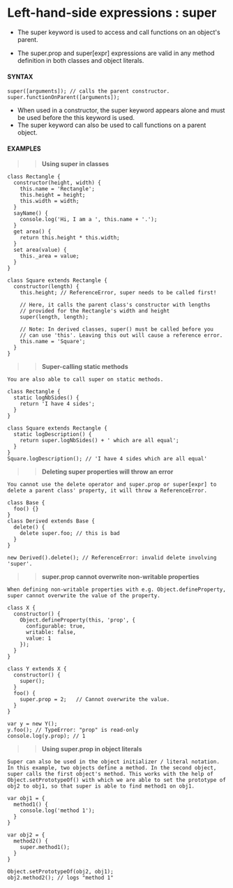 # Left-hand-side expressions : super

- The super keyword is used to access and call functions on an object's parent.

- The super.prop and super[expr] expressions are valid in any method definition in both classes and object literals.

#### **SYNTAX**

```
super([arguments]); // calls the parent constructor.
super.functionOnParent([arguments]);
```

- When used in a constructor, the super keyword appears alone and must be used before the this keyword is used.
- The super keyword can also be used to call functions on a parent object.

#### **EXAMPLES**

> > **Using super in classes**

```
class Rectangle {
  constructor(height, width) {
    this.name = 'Rectangle';
    this.height = height;
    this.width = width;
  }
  sayName() {
    console.log('Hi, I am a ', this.name + '.');
  }
  get area() {
    return this.height * this.width;
  }
  set area(value) {
    this._area = value;
  }
}

class Square extends Rectangle {
  constructor(length) {
    this.height; // ReferenceError, super needs to be called first!

    // Here, it calls the parent class's constructor with lengths
    // provided for the Rectangle's width and height
    super(length, length);

    // Note: In derived classes, super() must be called before you
    // can use 'this'. Leaving this out will cause a reference error.
    this.name = 'Square';
  }
}
```

> > **Super-calling static methods**

```
You are also able to call super on static methods.

class Rectangle {
  static logNbSides() {
    return 'I have 4 sides';
  }
}

class Square extends Rectangle {
  static logDescription() {
    return super.logNbSides() + ' which are all equal';
  }
}
Square.logDescription(); // 'I have 4 sides which are all equal'
```

> > **Deleting super properties will throw an error**

```
You cannot use the delete operator and super.prop or super[expr] to delete a parent class' property, it will throw a ReferenceError.

class Base {
  foo() {}
}
class Derived extends Base {
  delete() {
    delete super.foo; // this is bad
  }
}

new Derived().delete(); // ReferenceError: invalid delete involving 'super'.
```

> > **super.prop cannot overwrite non-writable properties**

```
When defining non-writable properties with e.g. Object.defineProperty, super cannot overwrite the value of the property.

class X {
  constructor() {
    Object.defineProperty(this, 'prop', {
      configurable: true,
      writable: false,
      value: 1
    });
  }
}

class Y extends X {
  constructor() {
    super();
  }
  foo() {
    super.prop = 2;   // Cannot overwrite the value.
  }
}

var y = new Y();
y.foo(); // TypeError: "prop" is read-only
console.log(y.prop); // 1
```

> > **Using super.prop in object literals**

```
Super can also be used in the object initializer / literal notation. In this example, two objects define a method. In the second object, super calls the first object's method. This works with the help of Object.setPrototypeOf() with which we are able to set the prototype of obj2 to obj1, so that super is able to find method1 on obj1.

var obj1 = {
  method1() {
    console.log('method 1');
  }
}

var obj2 = {
  method2() {
    super.method1();
  }
}

Object.setPrototypeOf(obj2, obj1);
obj2.method2(); // logs "method 1"
```
